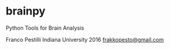 # brainpy

Python Tools for Brain Analysis

Franco Pestilli Indiana University 2016
frakkopesto@gmail.com
